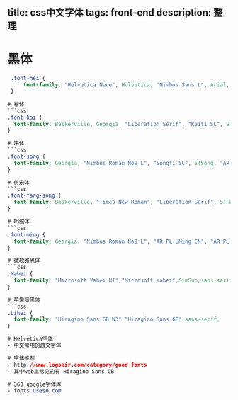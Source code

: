title: css中文字体
tags: front-end
description: 整理
---

# 黑体
```css
 .font-hei {
     font-family: "Helvetica Neue", Helvetica, "Nimbus Sans L", Arial, "Liberation Sans", "Hiragino Sans GB", "Microsoft YaHei", "Wenquanyi Micro Hei", "WenQuanYi Zen Hei", "ST Heiti", SimHei, "WenQuanYi Zen Hei Sharp", sans-serif;
 }

# 楷体
```css
.font-kai {
  font-family: Baskerville, Georgia, "Liberation Serif", "Kaiti SC", STKaiti, "AR PL UKai CN", "AR PL UKai HK", "AR PL UKai TW", "AR PL UKai TW MBE", "AR PL KaitiM GB", KaiTi, KaiTi_GB2312, TW\-Kai, serif;
}

# 宋体
```css
.font-song {
  font-family: Georgia, "Nimbus Roman No9 L", "Songti SC", STSong, "AR PL SungtiL GB", NSimSun, SimSun, TW\-Sung, "WenQuanYi Bitmap Song", "AR PL UMing CN", "AR PL UMing HK", "AR PL UMing TW", "AR PL UMing TW MBE", serif;
}

# 仿宋体
```css
.font-fang-song {
  font-family: Baskerville, "Times New Roman", "Liberation Serif", STFangsong, FangSong, FangSong_GB2312, CWTEX\-F, serif;
}

# 明细体
```css
.font-ming {
  font-family: Georgia, "Nimbus Roman No9 L", "AR PL UMing CN", "AR PL UMing HK", "AR PL UMing TW", "AR PL UMing TW MBE", PMingLiU, MingLiU, serif;
}

# 微软雅黑体
```css
.Yahei {
  font-family: "Microsoft Yahei UI","Microsoft Yahei",SimSun,sans-serif;   
}

# 苹果丽黑体
```css
.Lihei {
  font-family: "Hiragino Sans GB W3","Hiragino Sans GB",sans-serif;   
}

# Helvetica字体
- 中文常用的西文字体

# 字体推荐
- http://www.logoair.com/category/good-fonts
- 其中web上常见的有 Hiragino Sans GB

# 360 google字体库
- fonts.useso.com